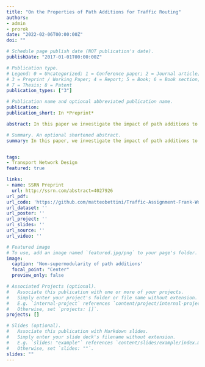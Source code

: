 ```yaml
---
title: "On the Properties of Path Additions for Traffic Routing"
authors:
- admin
- prorok
date: "2022-02-06T00:00:00Z"
doi: ""

# Schedule page publish date (NOT publication's date).
publishDate: "2017-01-01T00:00:00Z"

# Publication type.
# Legend: 0 = Uncategorized; 1 = Conference paper; 2 = Journal article;
# 3 = Preprint / Working Paper; 4 = Report; 5 = Book; 6 = Book section;
# 7 = Thesis; 8 = Patent
publication_types: ["3"]

# Publication name and optional abbreviated publication name.
publication: 
publication_short: In *Preprint* 

abstract: In this paper we investigate the impact of path additions to transport networks with optimised traffic routing. In particular, we study the behaviour of total travel time, and consider both self-interested routing paradigms, such as User Equilibrium (UE) routing, as well as cooperative paradigms, such as classic Multi-Commodity (MC) network flow and System Optimal (SO) routing. We provide a formal framework for designing transport networks through iterative path additions, introducing the concepts of trip spanning tree and trip path graph. Using this formalisation, we prove multiple properties of the objective function for transport network design. Since the underlying routing problem is NP-Hard, we investigate properties that provide guarantees in approximate algorithm design. Firstly, while Braess' paradox has shown that total travel time is not monotonic non-increasing with respect to path additions under self-interested routing (UE), we prove that, instead, monotonicity holds for cooperative routing (MC and SO). This result has the important implication that cooperative agents make the best use of redundant infrastructure. Secondly, we prove via a counterexample that the intuitive statement "adding a path to a transport network always grants greater or equal benefit to users than adding it to a superset of that network" is false. In other words, we prove that, for all the routing formulations studied, total travel time is not supermodular with respect to path additions. While this counter-intuitive result yields a hardness property for algorithm design, we provide particular instances where, instead, the property of supermodularity holds.  Our study on monotonicity and supermodularity of total travel time with respect to path additions provides formal proofs and scenarios that constitute important insights for transport network designers.

# Summary. An optional shortened abstract.
summary: In this paper, we investigate the impact of path additions to transport networks with optimised traffic routing. In particular, we study the behaviour of total travel time, and consider both self-interested routing paradigms, such as User Equilibrium (UE) routing, as well as cooperative paradigms, such as classic Multi-Commodity (MC) network flow and System Optimal (SO) routing. This work aims to provide an analysis and categorization of the properties of objective functions for transport network design, with the purpose of informing algorithm (and also network) designers. Among our results, we prove, via counterexample, that total travel time, under both cooperative and self-interested routing, is not supermodular with respect to path additions. 


tags:
- Transport Network Design
featured: true

links:
- name: SSRN Preprint
  url: http://ssrn.com/abstract=4027926
url_pdf:
url_code: 'https://github.com/matteobettini/Traffic-Assignment-Frank-Wolfe-2021'
url_dataset: ''
url_poster: ''
url_project: ''
url_slides: ''
url_source: ''
url_video: ''

# Featured image
# To use, add an image named `featured.jpg/png` to your page's folder. 
image:
  caption: 'Non-supermodularity of path additions'
  focal_point: "Center"
  preview_only: false

# Associated Projects (optional).
#   Associate this publication with one or more of your projects.
#   Simply enter your project's folder or file name without extension.
#   E.g. `internal-project` references `content/project/internal-project/index.md`.
#   Otherwise, set `projects: []`.
projects: []

# Slides (optional).
#   Associate this publication with Markdown slides.
#   Simply enter your slide deck's filename without extension.
#   E.g. `slides: "example"` references `content/slides/example/index.md`.
#   Otherwise, set `slides: ""`.
slides: ""
---
```

